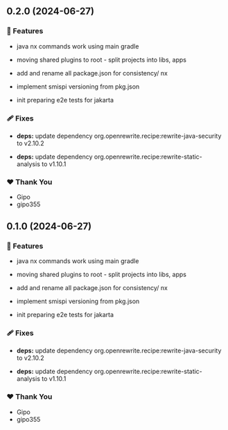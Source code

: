 ## 0.2.0 (2024-06-27)


### 🚀 Features

- java nx commands work using main gradle

- moving shared plugins to root - split projects into libs, apps

- add and rename all package.json for consistency/ nx

- implement smispi versioning from pkg.json

- init preparing e2e tests for jakarta


### 🩹 Fixes

- **deps:** update dependency org.openrewrite.recipe:rewrite-java-security to v2.10.2

- **deps:** update dependency org.openrewrite.recipe:rewrite-static-analysis to v1.10.1


### ❤️  Thank You

- Gipo
- gipo355

## 0.1.0 (2024-06-27)


### 🚀 Features

- java nx commands work using main gradle

- moving shared plugins to root - split projects into libs, apps

- add and rename all package.json for consistency/ nx

- implement smispi versioning from pkg.json

- init preparing e2e tests for jakarta


### 🩹 Fixes

- **deps:** update dependency org.openrewrite.recipe:rewrite-java-security to v2.10.2

- **deps:** update dependency org.openrewrite.recipe:rewrite-static-analysis to v1.10.1


### ❤️  Thank You

- Gipo
- gipo355
